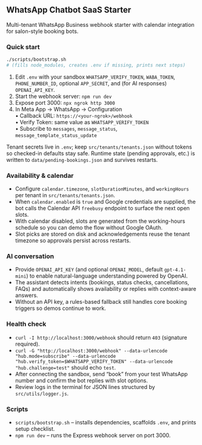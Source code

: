 ## WhatsApp Chatbot SaaS Starter

Multi-tenant WhatsApp Business webhook starter with calendar integration for salon-style booking bots.

### Quick start

```bash
./scripts/bootstrap.sh
# (fills node_modules, creates .env if missing, prints next steps)
```

1. Edit `.env` with your sandbox `WHATSAPP_VERIFY_TOKEN`, `WABA_TOKEN`, `PHONE_NUMBER_ID`, optional `APP_SECRET`, and (for AI responses) `OPENAI_API_KEY`.
2. Start the webhook server: `npm run dev`
3. Expose port 3000: `npx ngrok http 3000`
4. In Meta App → WhatsApp → Configuration  
   • Callback URL: `https://<your-ngrok>/webhook`  
   • Verify Token: same value as `WHATSAPP_VERIFY_TOKEN`  
   • Subscribe to `messages`, `message_status`, `message_template_status_update`

Tenant secrets live in `.env`; keep `src/tenants/tenants.json` without tokens so checked-in defaults stay safe. Runtime state (pending approvals, etc.) is written to `data/pending-bookings.json` and survives restarts.

### Availability & calendar

- Configure `calendar.timezone`, `slotDurationMinutes`, and `workingHours` per tenant in `src/tenants/tenants.json`.
- When `calendar.enabled` is `true` and Google credentials are supplied, the bot calls the Calendar API `freebusy` endpoint to surface the next open slots.
- With calendar disabled, slots are generated from the working-hours schedule so you can demo the flow without Google OAuth.
- Slot picks are stored on disk and acknowledgements reuse the tenant timezone so approvals persist across restarts.

### AI conversation

- Provide `OPENAI_API_KEY` (and optional `OPENAI_MODEL`, default `gpt-4.1-mini`) to enable natural-language understanding powered by OpenAI.
- The assistant detects intents (bookings, status checks, cancellations, FAQs) and automatically shows availability or replies with context-aware answers.
- Without an API key, a rules-based fallback still handles core booking triggers so demos continue to work.

### Health check

- `curl -I http://localhost:3000/webhook` should return `403` (signature required).  
- `curl -G "http://localhost:3000/webhook" --data-urlencode "hub.mode=subscribe" --data-urlencode "hub.verify_token=$WHATSAPP_VERIFY_TOKEN" --data-urlencode "hub.challenge=test"` should echo `test`.  
- After connecting the sandbox, send “book” from your test WhatsApp number and confirm the bot replies with slot options.  
- Review logs in the terminal for JSON lines structured by `src/utils/logger.js`.

### Scripts

- `scripts/bootstrap.sh` – installs dependencies, scaffolds `.env`, and prints setup checklist.
- `npm run dev` – runs the Express webhook server on port 3000.
